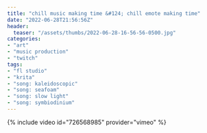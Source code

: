 ```yaml
---
title: "chill music making time &#124; chill emote making time"
date: "2022-06-28T21:56:56Z"
header:
  teaser: "/assets/thumbs/2022-06-28-16-56-56-0500.jpg"
categories:
- "art"
- "music production"
- "twitch"
tags:
- "fl studio"
- "krita"
- "song: kaleidoscopic"
- "song: seafoam"
- "song: slow light"
- "song: symbiodinium"
---
```

{% include video id="726568985" provider="vimeo" %}
